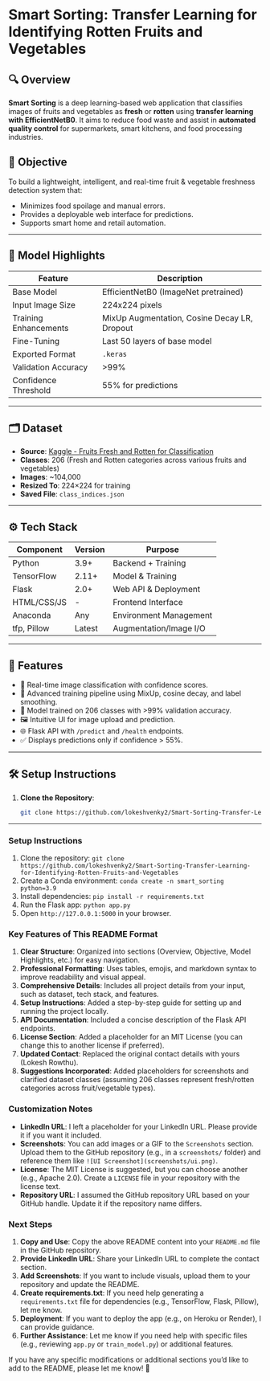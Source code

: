 # Smart Sorting: Transfer Learning for Identifying Rotten Fruits and Vegetables

## 🔍 Overview
**Smart Sorting** is a deep learning-based web application that classifies images of fruits and vegetables as **fresh** or **rotten** using **transfer learning with EfficientNetB0**. It aims to reduce food waste and assist in **automated quality control** for supermarkets, smart kitchens, and food processing industries.

## 🎯 Objective
To build a lightweight, intelligent, and real-time fruit & vegetable freshness detection system that:
- Minimizes food spoilage and manual errors.
- Provides a deployable web interface for predictions.
- Supports smart home and retail automation.

---

## 🧠 Model Highlights

| Feature              | Description                                 |
|----------------------|---------------------------------------------|
| Base Model           | EfficientNetB0 (ImageNet pretrained)        |
| Input Image Size     | 224x224 pixels                              |
| Training Enhancements| MixUp Augmentation, Cosine Decay LR, Dropout |
| Fine-Tuning          | Last 50 layers of base model                |
| Exported Format      | `.keras`                                    |
| Validation Accuracy  | >99%                                        |
| Confidence Threshold | 55% for predictions                         |

---

## 🗂️ Dataset
- **Source**: [Kaggle - Fruits Fresh and Rotten for Classification](https://www.kaggle.com/datasets/kritikseth/fruit-and-vegetable-image-recognition)
- **Classes**: 206 (Fresh and Rotten categories across various fruits and vegetables)
- **Images**: ~104,000
- **Resized To**: 224×224 for training
- **Saved File**: `class_indices.json`

---

## ⚙️ Tech Stack

| Component     | Version       | Purpose                  |
|---------------|---------------|--------------------------|
| Python        | 3.9+          | Backend + Training       |
| TensorFlow    | 2.11+         | Model & Training         |
| Flask         | 2.0+          | Web API & Deployment     |
| HTML/CSS/JS   | -             | Frontend Interface       |
| Anaconda      | Any           | Environment Management   |
| tfp, Pillow   | Latest        | Augmentation/Image I/O   |


---

## 🚀 Features
- 🔎 Real-time image classification with confidence scores.
- 🔄 Advanced training pipeline using MixUp, cosine decay, and label smoothing.
- 🧠 Model trained on 206 classes with >99% validation accuracy.
- 🖼️ Intuitive UI for image upload and prediction.
- 🌐 Flask API with `/predict` and `/health` endpoints.
- ✅ Displays predictions only if confidence > 55%.

---

## 🛠️ Setup Instructions
1. **Clone the Repository**:
   ```bash
   git clone https://github.com/lokeshvenky2/Smart-Sorting-Transfer-Learning-for-Identifying-Rotten-Fruits-and-Vegetables

---
### Setup Instructions
1. Clone the repository: `git clone https://github.com/lokeshvenky2/Smart-Sorting-Transfer-Learning-for-Identifying-Rotten-Fruits-and-Vegetables`
2. Create a Conda environment: `conda create -n smart_sorting python=3.9`
3. Install dependencies: `pip install -r requirements.txt`
4. Run the Flask app: `python app.py`
5. Open `http://127.0.0.1:5000` in your browser.

### Key Features of This README Format
1. **Clear Structure**: Organized into sections (Overview, Objective, Model Highlights, etc.) for easy navigation.
2. **Professional Formatting**: Uses tables, emojis, and markdown syntax to improve readability and visual appeal.
3. **Comprehensive Details**: Includes all project details from your input, such as dataset, tech stack, and features.
4. **Setup Instructions**: Added a step-by-step guide for setting up and running the project locally.
5. **API Documentation**: Included a concise description of the Flask API endpoints.
6. **License Section**: Added a placeholder for an MIT License (you can change this to another license if preferred).
7. **Updated Contact**: Replaced the original contact details with yours (Lokesh Rowthu).
8. **Suggestions Incorporated**: Added placeholders for screenshots and clarified dataset classes (assuming 206 classes represent fresh/rotten categories across fruit/vegetable types).

### Customization Notes
- **LinkedIn URL**: I left a placeholder for your LinkedIn URL. Please provide it if you want it included.
- **Screenshots**: You can add images or a GIF to the `Screenshots` section. Upload them to the GitHub repository (e.g., in a `screenshots/` folder) and reference them like `![UI Screenshot](screenshots/ui.png)`.
- **License**: The MIT License is suggested, but you can choose another (e.g., Apache 2.0). Create a `LICENSE` file in your repository with the license text.
- **Repository URL**: I assumed the GitHub repository URL based on your GitHub handle. Update it if the repository name differs.

### Next Steps
1. **Copy and Use**: Copy the above README content into your `README.md` file in the GitHub repository.
2. **Provide LinkedIn URL**: Share your LinkedIn URL to complete the contact section.
3. **Add Screenshots**: If you want to include visuals, upload them to your repository and update the README.
4. **Create requirements.txt**: If you need help generating a `requirements.txt` file for dependencies (e.g., TensorFlow, Flask, Pillow), let me know.
5. **Deployment**: If you want to deploy the app (e.g., on Heroku or Render), I can provide guidance.
6. **Further Assistance**: Let me know if you need help with specific files (e.g., reviewing `app.py` or `train_model.py`) or additional features.

If you have any specific modifications or additional sections you’d like to add to the README, please let me know! 🚀
